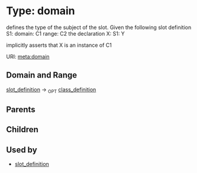 
# Type: domain


defines the type of the subject of the slot.  Given the following slot definition
  S1:
    domain: C1
    range:  C2
the declaration
  X:
    S1: Y

implicitly asserts that X is an instance of C1

URI: [meta:domain](https://w3id.org/biolink/biolinkml/meta/domain)


## Domain and Range

[slot_definition](slot_definition.md) ->  <sub>OPT</sub> [class_definition](class_definition.md)

## Parents


## Children


## Used by

 * [slot_definition](slot_definition.md)
